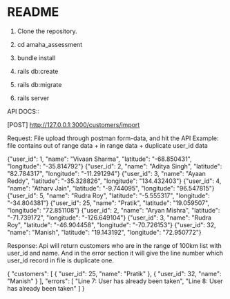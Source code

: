 # README

1. Clone the repository.
2. cd amaha_assessment

3. bundle install

4. rails db:create
5. rails db:migrate

6. rails server


API DOCS::

[POST] http://127.0.0.1:3000/customers/import

Request: File upload through postman form-data, and hit the API
Example: file contains out of range data + in range data + duplicate user_id data


{"user_id": 1, "name": "Vivaan Sharma", "latitude": "-68.850431", "longitude": "-35.814792"}
{"user_id": 2, "name": "Aditya Singh", "latitude": "82.784317", "longitude": "-11.291294"}
{"user_id": 3, "name": "Ayaan Reddy", "latitude": "-35.328826", "longitude": "134.432403"}
{"user_id": 4, "name": "Atharv Jain", "latitude": "-9.744095", "longitude": "96.547815"}
{"user_id": 5, "name": "Rudra Roy", "latitude": "-5.555317", "longitude": "-34.804381"}
{"user_id": 25, "name": "Pratik", "latitude": "19.059507", "longitude": "72.851108"}
{"user_id": 2, "name": "Aryan Mishra", "latitude": "-71.739172", "longitude": "-126.649104"}
{"user_id": 3, "name": "Rudra Roy", "latitude": "-46.904458", "longitude": "-70.726153"}
{"user_id": 32, "name": "Manish", "latitude": "19.143192", "longitude": "72.950772"}

Response: Api will return customers who are in the range of 100km list with user_id and name. And in the error section it will give the line number which user_id record in file is duplicate one.


{
    "customers": [
        {
            "user_id": 25,
            "name": "Pratik"
        },
        {
            "user_id": 32,
            "name": "Manish"
        }
    ],
    "errors": [
        "Line 7: User has already been taken",
        "Line 8: User has already been taken"
    ]
}
